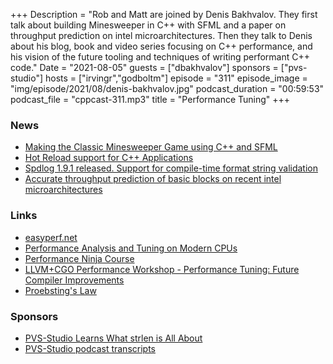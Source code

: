 +++
Description = "Rob and Matt are joined by Denis Bakhvalov. They first talk about building Minesweeper in C++ with SFML and a paper on throughput prediction on intel microarchitectures. Then they talk to Denis about his blog, book and video series focusing on C++ performance, and his vision of the future tooling and techniques of writing performant C++ code."
Date = "2021-08-05"
guests = ["dbakhvalov"]
sponsors = ["pvs-studio"]
hosts = ["irvingr","godboltm"]
episode = "311"
episode_image = "img/episode/2021/08/denis-bakhvalov.jpg"
podcast_duration = "00:59:53"
podcast_file = "cppcast-311.mp3"
title = "Performance Tuning"
+++

### News ###

 - [Making the Classic Minesweeper Game using C++ and SFML](https://www.youtube.com/watch?v=myGrhTNUAPY)
 - [Hot Reload support for C++ Applications](https://devblogs.microsoft.com/cppblog/edit-your-c-code-while-debugging-with-hot-reload-in-visual-studio-2022/)
 - [Spdlog 1.9.1 released. Support for compile-time format string validation](https://github.com/gabime/spdlog/releases/tag/v1.9.1)
 - [Accurate throughput prediction of basic blocks on recent intel microarchitectures](https://arxiv.org/pdf/2107.14210.pdf)

### Links ###

 - [easyperf.net](https://easyperf.net/)
 - [Performance Analysis and Tuning on Modern CPUs](https://book.easyperf.net/perf_book)
 - [Performance Ninja Course](https://github.com/dendibakh/perf-ninja)
 - [LLVM+CGO Performance Workshop - Performance Tuning: Future Compiler Improvements](https://www.youtube.com/watch?v=ZSR4NlFGVPI&t=9574s)
 - [Proebsting's Law](http://proebsting.cs.arizona.edu/law.html)

### Sponsors ###

- [PVS-Studio Learns What strlen is All About](https://pvs-studio.com/strlen)
- [PVS-Studio podcast transcripts](https://pvs-studio.com/broadcasting)

